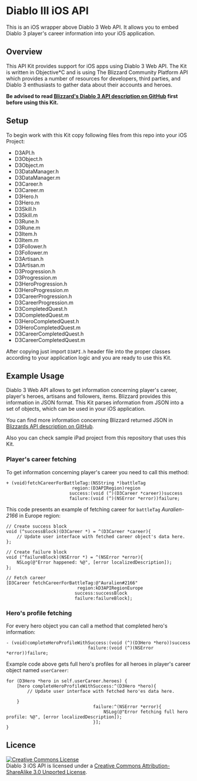 # Diablo III iOS API

This is an iOS wrapper above Diablo 3 Web API. It allows you to embed Diablo 3 player's career information into your iOS application.

## Overview

This API Kit provides support for iOS apps using Diablo 3 Web API. The Kit is written in Objective*C and is using The Blizzard Community Platform API which provides a number of resources for developers, third parties, and Diablo 3 enthusiasts to gather data about their accounts and heroes.

**Be advised to read [Blizzard's Diablo 3 API description on GitHub](https://github.com/Blizzard/d3-api-docs) first before using this Kit.**

## Setup

To begin work with this Kit copy following files from this repo into your iOS Project:

* D3API.h
* D3Object.h
* D3Object.m
* D3DataManager.h
* D3DataManager.m
* D3Career.h
* D3Career.m
* D3Hero.h
* D3Hero.m
* D3Skill.h
* D3Skill.m
* D3Rune.h
* D3Rune.m
* D3Item.h
* D3Item.m
* D3Follower.h
* D3Follower.m
* D3Artisan.h
* D3Artisan.m
* D3Progression.h
* D3Progression.m
* D3HeroProgression.h
* D3HeroProgression.m
* D3CareerProgression.h
* D3CareerProgression.m
* D3CompletedQuest.h
* D3CompletedQuest.m
* D3HeroCompletedQuest.h
* D3HeroCompletedQuest.m
* D3CareerCompletedQuest.h
* D3CareerCompletedQuest.m

After copying just import `D3API.h` header file into the proper classes according to your application logic and you are ready to use this Kit.

## Example Usage

Diablo 3 Web API allows to get information concerning player's career, player's heroes, artisans and followers, items. Blizzard provides this information in JSON format. This Kit parses information from JSON into a set of objects, which can be used in your iOS application.

You can find more information concerning Blizzard returned JSON in [Blizzards API description on GitHub](https://github.com/Blizzard/d3-api-docs).

Also you can check sample iPad project from this repository that uses this Kit.

### Player's career fetching

To get information concerning player's career you need to call this method:

```
+ (void)fetchCareerForBattleTag:(NSString *)battleTag
                         region:(D3APIRegion)region
                        success:(void (^)(D3Career *career))success
                        failure:(void (^)(NSError *error))failure;
```

This code presents an example of fetching career for `battleTag` *Auralien-2166* in Europe region:

```
// Create success block
void (^successBlock)(D3Career *) = ^(D3Career *career){
    // Update user interface with fetched career object's data here.
};

// Create failure block
void (^failureBlock)(NSError *) = ^(NSError *error){
    NSLog(@"Error happened: %@", [error localizedDescription]);
};

// Fetch career
[D3Career fetchCareerForBattleTag:@"Auralien#2166"
                           region:kD3APIRegionEurope
                          success:successBlock
                          failure:failureBlock];
```

### Hero's profile fetching

For every hero object you can call a method that completed hero's information:

```
- (void)completeHeroProfileWithSuccess:(void (^)(D3Hero *hero))success
                               failure:(void (^)(NSError *error))failure;
```

Example code above gets full hero's profiles for all heroes in player's career object named `userCareer`:

```
for (D3Hero *hero in self.userCareer.heroes) {
	[hero completeHeroProfileWithSuccess:^(D3Hero *hero){
		// Update user interface with fetched hero'es data here.
	  
	}
	                             failure:^(NSError *error){
	                             	 NSLog(@"Error fetching full hero profile: %@", [error localizedDescription]);
	                             }];
}
```

## Licence

<a rel="license" href="http://creativecommons.org/licenses/by-sa/3.0/"><img alt="Creative Commons License" style="border-width:0" src="http://i.creativecommons.org/l/by-sa/3.0/88x31.png" /></a><br /><span xmlns:dct="http://purl.org/dc/terms/" property="dct:title">Diablo 3 iOS API</span> is licensed under a <a rel="license" href="http://creativecommons.org/licenses/by-sa/3.0/">Creative Commons Attribution-ShareAlike 3.0 Unported License</a>.